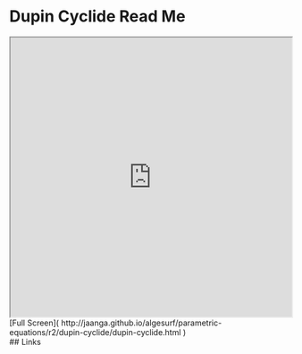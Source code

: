Dupin Cyclide Read Me
===

<iframe src='http://jaanga.github.io/algesurf/parametric-equations/r2/dupin-cyclide/dupin-cyclide.html' width=100% height=500px >
There is an `iframe` here. It is not visible when viewed on github.com/algesurf. To view, please see 'Project Links' below.
</iframe>
[Full Screen]( http://jaanga.github.io/algesurf/parametric-equations/r2/dupin-cyclide/dupin-cyclide.html )
<br>
## Links 
<http://www.3d-meier.de/tut3/Seite68.html>  
